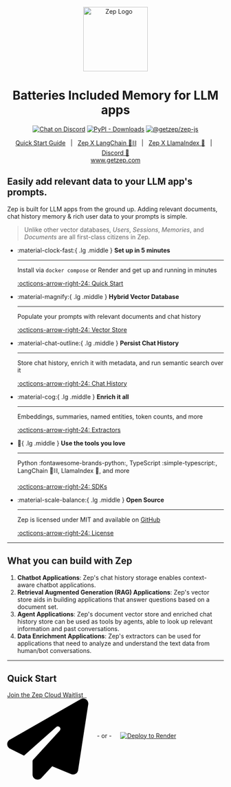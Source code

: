 <p align="center">
  <a href="https://squidfunk.github.io/mkdocs-material/">
    <img src="https://github.com/getzep/zep/blob/main/assets/zep-bot-square-200x200.png?raw=true" width="150" alt="Zep Logo">
  </a>
</p>

<h1 align="center">
Batteries Included Memory for LLM apps
</h1>

<p align="center">
  <a href="https://discord.gg/W8Kw6bsgXQ"><img
    src="https://dcbadge.vercel.app/api/server/W8Kw6bsgXQ?style=flat"
    alt="Chat on Discord"
  /></a>
  <a href="https://pypi.org/project/zep-python"><img alt="PyPI - Downloads" src="https://img.shields.io/pypi/dw/zep-python?label=pypi%20downloads"></a>
  <a href="https://www.npmjs.com/package/@getzep/zep-js"><img alt="@getzep/zep-js" src="https://img.shields.io/npm/dw/%40getzep/zep-js?label=npm%20downloads"></a>
</p>

<p align="center">
<a href="/deployment/quickstart/">Quick Start Guide</a> &nbsp; | &nbsp; 
<a href="/sdk/langchain/">Zep X LangChain 🦜⛓</a> &nbsp; | &nbsp; 
<a href="/sdk/llamaindex/">Zep X LlamaIndex 🦙</a> &nbsp; | &nbsp;
<a href="https://discord.gg/W8Kw6bsgXQ">Discord 💬</a><br />
<a href="https://www.getzep.com">www.getzep.com</a>
</p>


## Easily add relevant data to your LLM app's prompts.

Zep is built for LLM apps from the ground up. Adding relevant documents, chat history memory & rich user data to your prompts is simple. 


> Unlike other vector databases, *Users*, *Sessions*, *Memories*, and *Documents* are all first-class citizens in Zep.



<div class="grid cards" markdown>

-   :material-clock-fast:{ .lg .middle } __Set up in 5 minutes__

    ---

    Install via `docker compose` or Render and get up
    and running in minutes

    [:octicons-arrow-right-24: Quick Start](deployment/quickstart.md)

-   :material-magnify:{ .lg .middle } __Hybrid Vector Database__

    ---

    Populate your prompts with relevant documents and chat history

    [:octicons-arrow-right-24: Vector Store](sdk/documents.md)

-   :material-chat-outline:{ .lg .middle } __Persist Chat History__

    ---

    Store chat history, enrich it with metadata, and run semantic search over it

    [:octicons-arrow-right-24: Chat History](sdk/chat_history/index.md)

-   :material-cog:{ .lg .middle } __Enrich it all__

    ---

    Embeddings, summaries, named entities, token counts, and more

    [:octicons-arrow-right-24: Extractors](sdk/extractors.md)

-   :black_heart:{ .lg .middle } __Use the tools you love__

    ---

    Python :fontawesome-brands-python:, TypeScript :simple-typescript:, LangChain 🦜⛓️, LlamaIndex 🦙, and more

    [:octicons-arrow-right-24: SDKs](sdk/index.md)

-   :material-scale-balance:{ .lg .middle } __Open Source__

    ---

    Zep is licensed under MIT and available on [GitHub](https://github.com/getzep/zep)

    [:octicons-arrow-right-24: License](https://github.com/getzep/zep/blob/main/LICENSE)

</div>

----

## What you can build with Zep

1. **Chatbot Applications**: Zep's chat history storage enables context-aware chatbot applications.
3. **Retrieval Augmented Generation (RAG) Applications**: Zep's vector store aids in building applications that answer questions based on a document set.
2. **Agent Applications**: Zep's document vector store and enriched chat history store can be used as tools by agents, able to look up relevant information and past conversations.
4. **Data Enrichment Applications**: Zep's extractors can be used for applications that need to analyze and understand the text data from human/bot conversations.

----

## Quick Start

<p style="display: flex; align-items: center; margin-bottom: 80px">
    <a class="md-button" href="https://www.getzep.com/#join-waitlist" style="margin-right: 20px; padding: inherit 15px; border-radius: 7px;">
        Join the Zep Cloud Waitlist &nbsp;
        <span class="twemoji">
            <svg xmlns="http://www.w3.org/2000/svg" viewBox="0 0 512 512">
                <!--! Font Awesome Free 6.4.0 by @fontawesome - https://fontawesome.com License - https://fontawesome.com/license/free (Icons: CC BY 4.0, Fonts: SIL OFL 1.1, Code: MIT License) Copyright 2023 Fonticons, Inc.-->
                <path d="M498.1 5.6c10.1 7 15.4 19.1 13.5 31.2l-64 416c-1.5 9.7-7.4 18.2-16 23s-18.9 5.4-28 1.6L284 427.7l-68.5 74.1c-8.9 9.7-22.9 12.9-35.2 8.1S160 493.2 160 480v-83.6c0-4 1.5-7.8 4.2-10.7l167.6-182.9c5.8-6.3 5.6-16-.4-22s-15.7-6.4-22-.7L106 360.8l-88.3-44.2C7.1 311.3.3 300.7 0 288.9s5.9-22.8 16.1-28.7l448-256c10.7-6.1 23.9-5.5 34 1.4z"></path>
            </svg>
        </span>
    </a>
- or -
    <a href="/deployment/render" style="display: flex; align-items: center; margin-left: 20px">
        <img alt="Deploy to Render" src="https://render.com/images/deploy-to-render-button.svg">
    </a>
</p>
